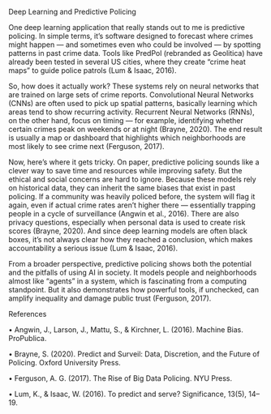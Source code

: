 Deep Learning and Predictive Policing

One deep learning application that really stands out to me is predictive policing. In simple terms, it’s software designed to forecast where crimes might happen — and sometimes even who could be involved — by spotting patterns in past crime data. Tools like PredPol (rebranded as Geolitica) have already been tested in several US cities, where they create “crime heat maps” to guide police patrols (Lum & Isaac, 2016).

So, how does it actually work? These systems rely on neural networks that are trained on large sets of crime reports. Convolutional Neural Networks (CNNs) are often used to pick up spatial patterns, basically learning which areas tend to show recurring activity. Recurrent Neural Networks (RNNs), on the other hand, focus on timing — for example, identifying whether certain crimes peak on weekends or at night (Brayne, 2020). The end result is usually a map or dashboard that highlights which neighborhoods are most likely to see crime next (Ferguson, 2017).

Now, here’s where it gets tricky. On paper, predictive policing sounds like a clever way to save time and resources while improving safety. But the ethical and social concerns are hard to ignore. Because these models rely on historical data, they can inherit the same biases that exist in past policing. If a community was heavily policed before, the system will flag it again, even if actual crime rates aren’t higher there — essentially trapping people in a cycle of surveillance (Angwin et al., 2016). There are also privacy questions, especially when personal data is used to create risk scores (Brayne, 2020). And since deep learning models are often black boxes, it’s not always clear how they reached a conclusion, which makes accountability a serious issue (Lum & Isaac, 2016).

From a broader perspective, predictive policing shows both the potential and the pitfalls of using AI in society. It models people and neighborhoods almost like “agents” in a system, which is fascinating from a computing standpoint. But it also demonstrates how powerful tools, if unchecked, can amplify inequality and damage public trust (Ferguson, 2017).

References

•	Angwin, J., Larson, J., Mattu, S., & Kirchner, L. (2016). Machine Bias. ProPublica.

•	Brayne, S. (2020). Predict and Surveil: Data, Discretion, and the Future of Policing. Oxford University Press.

•	Ferguson, A. G. (2017). The Rise of Big Data Policing. NYU Press.

•	Lum, K., & Isaac, W. (2016). To predict and serve? Significance, 13(5), 14–19.

